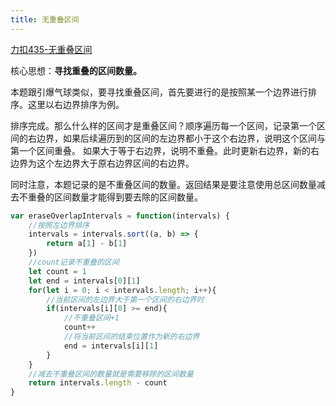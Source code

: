 ```yaml
---
title: 无重叠区间
---
```

[力扣435-无重叠区间](https://leetcode.cn/problems/non-overlapping-intervals/description/)

核心思想：**寻找重叠的区间数量。**

本题跟引爆气球类似，要寻找重叠区间，首先要进行的是按照某一个边界进行排序。这里以右边界排序为例。

排序完成。那么什么样的区间才是重叠区间？顺序遍历每一个区间，记录第一个区间的右边界，如果后续遍历到的区间的左边界都小于这个右边界，说明这个区间与第一个区间重叠。
如果大于等于右边界，说明不重叠。此时更新右边界，新的右边界为这个左边界大于原右边界区间的右边界。

同时注意，本题记录的是不重叠区间的数量。返回结果是要注意使用总区间数量减去不重叠的区间数量才能得到要去除的区间数量。
```javascript
var eraseOverlapIntervals = function(intervals) {
    //按照左边界排序
    intervals = intervals.sort((a, b) => {
        return a[1] - b[1]
    })
    //count记录不重叠的区间
    let count = 1
    let end = intervals[0][1]
    for(let i = 0; i < intervals.length; i++){
        //当前区间的左边界大于第一个区间的右边界时
        if(intervals[i][0] >= end){
            //不重叠区间+1
            count++
            //将当前区间的结束位置作为新的右边界
            end = intervals[i][1]
        }
    }
    //减去不重叠区间的数量就是需要移除的区间数量
    return intervals.length - count
}
```
